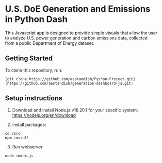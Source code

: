 # U.S. DoE Generation and Emissions in Python Dash

This Javascript app is designed to provide simple visuals that allow the user to analyze U.S. power generation and carbon emissions data, collected from a public Department of Energy dataset.

## Getting Started

To clone this repository, run:
```
[git clone https://github.com/aestandish/Python-Project.git](https://github.com/aestandish/generation-dashboard-js.git)
```

## Setup instructions

1) Download and install Node.js v18.20.1 for your specific system:
https://nodejs.org/en/download

2) Install packages:
```
cd /src
npm install
```

3) Run webserver
```
node index.js
```
